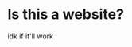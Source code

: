 <HTML>
  <H1> Is this a website? </H1>
  <p><a "Series/Jitsu/Chapter 31/index.md"> idk if it'll work </a>
